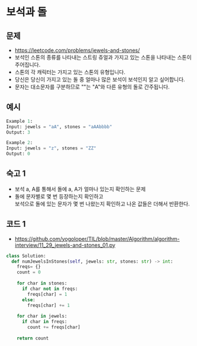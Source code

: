 # 보석과 돌

## 문제
- https://leetcode.com/problems/jewels-and-stones/
- 보석인 스톤의 종류를 나타내는 스트링 쥬얼과 가지고 있는 스톤을 나타내는 스톤이 주어집니다.  
- 스톤의 각 캐릭터는 가지고 있는 스톤의 유형입니다.  
- 당신은 당신이 가지고 있는 돌 중 얼마나 많은 보석이 보석인지 알고 싶어합니다.
- 문자는 대소문자를 구분하므로 ""는 "A"와 다른 유형의 돌로 간주됩니다.

## 예시
``` python
Example 1:
Input: jewels = "aA", stones = "aAAbbbb"
Output: 3

Example 2:
Input: jewels = "z", stones = "ZZ"
Output: 0
```

## 숙고 1
- 보석 a, A를 통해서 돌에 a, A가 얼마나 있는지 확인하는 문제
- 돌에 문자별로 몇 번 등장하는지 확인하고  
  보석으로 돌에 있는 문자가 몇 번 나왔는지 확인하고 나온 값들은 더해서 반환한다.
## 코드 1
- https://github.com/yogoloper/TIL/blob/master/Algorithm/algorithm-interview/11_29_jewels-and-stones_01.py  
``` python
class Solution:
  def numJewelsInStones(self, jewels: str, stones: str) -> int:
    freqs= {}
    count = 0
    
    for char in stones:
      if char not in freqs:
        freqs[char] = 1
      else:
        freqs[char] += 1
        
    for char in jewels:
      if char in freqs:
        count += freqs[char]
   
    return count
```